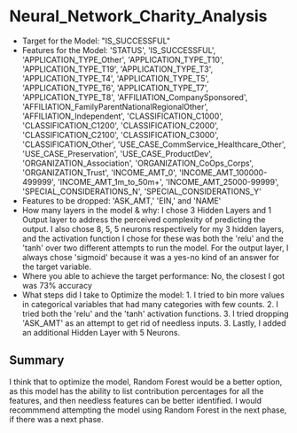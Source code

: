 # Neural_Network_Charity_Analysis

* Target for the Model: "IS_SUCCESSFUL"
* Features for the Model: 'STATUS', 'IS_SUCCESSFUL', 'APPLICATION_TYPE_Other',
       'APPLICATION_TYPE_T10', 'APPLICATION_TYPE_T19', 'APPLICATION_TYPE_T3',
       'APPLICATION_TYPE_T4', 'APPLICATION_TYPE_T5', 'APPLICATION_TYPE_T6',
       'APPLICATION_TYPE_T7', 'APPLICATION_TYPE_T8',
       'AFFILIATION_CompanySponsored',
       'AFFILIATION_FamilyParentNationalRegionalOther',
       'AFFILIATION_Independent', 'CLASSIFICATION_C1000',
       'CLASSIFICATION_C1200', 'CLASSIFICATION_C2000', 'CLASSIFICATION_C2100',
       'CLASSIFICATION_C3000', 'CLASSIFICATION_Other',
       'USE_CASE_CommService_Healthcare_Other', 'USE_CASE_Preservation',
       'USE_CASE_ProductDev', 'ORGANIZATION_Association',
       'ORGANIZATION_CoOps_Corps', 'ORGANIZATION_Trust', 'INCOME_AMT_0',
       'INCOME_AMT_100000-499999', 'INCOME_AMT_1m_to_50m+',
       'INCOME_AMT_25000-99999', 'SPECIAL_CONSIDERATIONS_N',
       'SPECIAL_CONSIDERATIONS_Y'
* Features to be dropped:  'ASK_AMT,' 'EIN,' and 'NAME'
* How many layers in the model & why:  I chose 3 Hidden Layers and 1 Output layer to address the perceived complexity of predicting the output.  I also chose 8, 5, 5 neurons  respectively for my 3 hidden layers, and the activation function I chose for these was both the 'relu' and the 'tanh' over two different attempts to run the model.  For the output layer, I always chose 'sigmoid' because it was a yes-no kind of an answer for the target variable.
* Where you able to achieve the target performance:  No, the closest I got was 73% accuracy
*  What steps did I take to Optimize the model:  1. I tried to bin more values in categorical variables that had many categories with few counts.  2. I tried both the 'relu' and the 'tanh' activation functions.  3.  I tried dropping 'ASK_AMT' as an attempt to get rid of needless inputs. 3. Lastly, I added an additional Hidden Layer with 5 Neurons.

## Summary

I think that to optimize the model, Random Forest would be a better option, as this model has the ability to list contribution percentages for all the features, and then needless features can be better identified.  I would recommmend attempting the model using Random Forest in the next phase, if there was a next phase.

